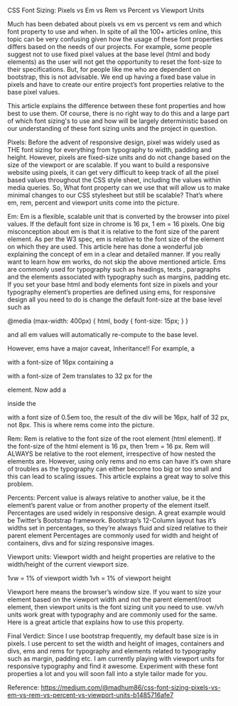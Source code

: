 CSS Font Sizing: Pixels vs Em vs Rem vs Percent vs Viewport Units

Much has been debated about pixels vs em vs percent vs rem and which font property to use and when. In spite of all the 100+ articles online, this topic can be very confusing given how the usage of these font properties differs based on the needs of our projects. For example, some people suggest not to use fixed pixel values at the base level (html and body elements) as the user will not get the opportunity to reset the font-size to their specifications. But, for people like me who are dependent on bootstrap, this is not advisable. We end up having a fixed base value in pixels and have to create our entire project’s font properties relative to the base pixel values.

This article explains the difference between these font properties and how best to use them. Of course, there is no right way to do this and a large part of which font sizing's to use and how will be largely deterministic based on our understanding of these font sizing units and the project in question.

Pixels: Before the advent of responsive design, pixel was widely used as THE font sizing for everything from typography to width, padding and height. However, pixels are fixed-size units and do not change based on the size of the viewport or are scalable. If you want to build a responsive website using pixels, it can get very difficult to keep track of all the pixel based values throughout the CSS style sheet, including the values within media queries. So, What font property can we use that will allow us to make minimal changes to our CSS stylesheet but still be scalable? That’s where em, rem, percent and viewport units come into the picture.

Em: Em is a flexible, scalable unit that is converted by the browser into pixel values. If the default font size in chrome is 16 px, 1 em = 16 pixels. One big misconception about em is that it is relative to the font size of the parent element. As per the W3 spec, em is relative to the font size of the element on which they are used. This article here has done a wonderful job explaining the concept of em in a clear and detailed manner. If you really want to learn how em works, do not skip the above mentioned article. Ems are commonly used for typography such as headings, texts , paragraphs and the elements associated with typography such as margins, padding etc. If you set your base html and body elements font size in pixels and your typography element’s properties are defined using ems, for responsive design all you need to do is change the default font-size at the base level such as

@media (max-width: 400px) {
 html, body { font-size: 15px; }
}

and all em values will automatically re-compute to the base level.

However, ems have a major caveat, Inheritance!! For example, a <div> with a font-size of 16px containing a <p> with a font-size of 2em translates to 32 px for the <p> element. Now add a <div> inside the <p> with a font size of 0.5em too, the result of the div will be 16px, half of 32 px, not 8px. This is where rems come into the picture.

Rem: Rem is relative to the font size of the root element (html element). If the font-size of the html element is 16 px, then 1rem = 16 px. Rem will ALWAYS be relative to the root element, irrespective of how nested the elements are. However, using only rems and no ems can have it’s own share of troubles as the typography can either become too big or too small and this can lead to scaling issues. This article explains a great way to solve this problem.

Percents: Percent value is always relative to another value, be it the element’s parent value or from another property of the element itself. Percentages are used widely in responsive design. A great example would be Twitter’s Bootstrap framework. Bootstrap’s 12-Column layout has it’s widths set in percentages, so they’re always fluid and sized relative to their parent element
Percentages are commonly used for width and height of containers, divs and for sizing responsive images.

Viewport units: Viewport width and height properties are relative to the width/height of the current viewport size.

1vw = 1% of viewport width
1vh = 1% of viewport height

Viewport here means the browser’s window size. If you want to size your element based on the viewport width and not the parent element/root element, then viewport units is the font sizing unit you need to use. vw/vh units work great with typography and are commonly used for the same.
Here is a great article that explains how to use this property.

Final Verdict: Since I use bootstrap frequently, my default base size is in pixels. I use percent to set the width and height of images, containers and divs, ems and rems for typography and elements related to typography such as margin, padding etc. I am currently playing with viewport units for responsive typography and find it awesome. Experiment with these font properties a lot and you will soon fall into a style tailor made for you.

Reference: https://medium.com/@madhum86/css-font-sizing-pixels-vs-em-vs-rem-vs-percent-vs-viewport-units-b1485716afe7